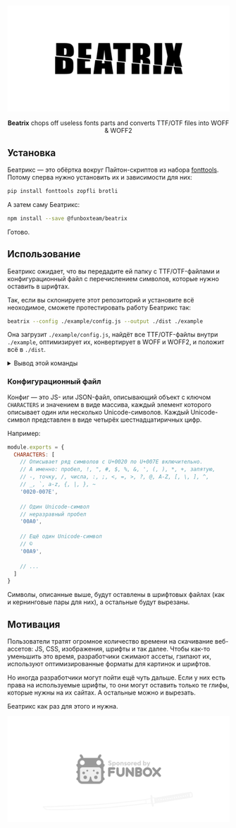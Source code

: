 ![Логотип Беатрикс: слово “BEATRIX” разрезанное на две части катаной](logo-top.svg)

<div align="center">
  <b>Beatrix</b> chops off useless fonts parts and converts TTF/OTF files into WOFF & WOFF2
</div>

## Установка

Беатрикс — это обёртка вокруг Пайтон-скриптов из набора [fonttools](https://github.com/fonttools/fonttools).
Потому сперва нужно установить их и зависимости для них:

```sh
pip install fonttools zopfli brotli
```

А затем саму Беатрикс:

```sh
npm install --save @funboxteam/beatrix
```

Готово.

## Использование

Беатрикс ожидает, что вы передадите ей папку с TTF/OTF-файлами и конфигурационный файл с перечислением символов, 
которые нужно оставить в шрифтах.

Так, если вы склонируете этот репозиторий и установите всё неоходимое, сможете протестировать работу Беатрикс так:

```sh
beatrix --config ./example/config.js --output ./dist ./example
``` 

Она загрузит `./example/config.js`, найдёт все TTF/OTF-файлы внутри `./example`, оптимизирует их, конвертирует в WOFF и WOFF2,
и положит всё в `./dist`.

<details>
<summary>Вывод этой команды</summary>

```text
$ beatrix --config ./example/config.js --output ./dist ./example
Output dir cleared.
------------------------
Start processing '/tmp/beatrix/example/Roboto/bold--italic.ttf'...
Dest dir created: '/tmp/beatrix/dist/Roboto'.
TTF subset: 171 Kb → 33 Kb (−80%).
TTF created.
WOFF created.
WOFF2 created.
Completed processing '/tmp/beatrix/example/Roboto/bold--italic.ttf'.
------------------------
Start processing '/tmp/beatrix/example/Roboto/bold.ttf'...
Dest dir created: '/tmp/beatrix/dist/Roboto'.
TTF subset: 167 Kb → 32 Kb (−80%).
TTF created.
WOFF created.
WOFF2 created.
Completed processing '/tmp/beatrix/example/Roboto/bold.ttf'.
------------------------
Start processing '/tmp/beatrix/example/Roboto/light--italic.ttf'...
Dest dir created: '/tmp/beatrix/dist/Roboto'.
TTF subset: 173 Kb → 34 Kb (−80%).
TTF created.
WOFF created.
WOFF2 created.
Completed processing '/tmp/beatrix/example/Roboto/light--italic.ttf'.
------------------------
Start processing '/tmp/beatrix/example/Roboto/light.ttf'...
Dest dir created: '/tmp/beatrix/dist/Roboto'.
TTF subset: 167 Kb → 32 Kb (−80%).
TTF created.
WOFF created.
WOFF2 created.
Completed processing '/tmp/beatrix/example/Roboto/light.ttf'.
------------------------
Start processing '/tmp/beatrix/example/Roboto/regular--italic.ttf'...
Dest dir created: '/tmp/beatrix/dist/Roboto'.
TTF subset: 170 Kb → 33 Kb (−80%).
TTF created.
WOFF created.
WOFF2 created.
Completed processing '/tmp/beatrix/example/Roboto/regular--italic.ttf'.
------------------------
Start processing '/tmp/beatrix/example/Roboto/regular.ttf'...
Dest dir created: '/tmp/beatrix/dist/Roboto'.
TTF subset: 168 Kb → 32 Kb (−80%).
TTF created.
WOFF created.
WOFF2 created.
Completed processing '/tmp/beatrix/example/Roboto/regular.ttf'.
------------------------
Start processing '/tmp/beatrix/example/Roboto/thin--italic.ttf'...
Dest dir created: '/tmp/beatrix/dist/Roboto'.
TTF subset: 172 Kb → 34 Kb (−80%).
TTF created.
WOFF created.
WOFF2 created.
Completed processing '/tmp/beatrix/example/Roboto/thin--italic.ttf'.
------------------------
Start processing '/tmp/beatrix/example/Roboto/thin.ttf'...
Dest dir created: '/tmp/beatrix/dist/Roboto'.
TTF subset: 168 Kb → 32 Kb (−80%).
TTF created.
WOFF created.
WOFF2 created.
Completed processing '/tmp/beatrix/example/Roboto/thin.ttf'.
------------------------
Done.
```
</details>

### Конфигурационный файл

Конфиг — это JS- или JSON-файл, описывающий объект с ключом `CHARACTERS` и значением в виде массива, каждый элемент которого
описывает один или несколько Unicode-символов. Каждый Unicode-символ представлен в виде четырёх шестнадцатиричных цифр.   

Например:

```js
module.exports = {
  CHARACTERS: [
    // Описывает ряд символов с U+0020 по U+007E включительно.
    // А именно: пробел, !, ", #, $, %, &, ', (, ), *, +, запятую, 
    // -, точку, /, числа, :, ;, <, =, >, ?, @, A-Z, [, \, ], ^,
    // _, `, a-z, {, |, }, ~
    '0020-007E',

    // Один Unicode-символ
    // неразравный пробел
    '00A0',

    // Ещё один Unicode-символ
    // ©
    '00A9',
 
    // ...
  ]
}
```

Символы, описанные выше, будут оставлены в шрифтовых файлах (как и кернинговые пары для них), а остальные будут вырезаны.

## Мотивация

Пользователи тратят огромное количество времени на скачивание веб-ассетов: JS, CSS, изображения, шрифты и так далее.
Чтобы как-то уменьшить это время, разработчики сжимают ассеты, гзипают их, используют оптимизированные форматы для картинок и шрифтов.

Но иногда разработчики могут пойти ещё чуть дальше. Если у них есть права на используемые шрифты, 
то они могут оставить только те глифы, которые нужны на их сайтах. А остальные можно и вырезать.

Беатрикс как раз для этого и нужна.

[![Sponsored by FunBox](logo-bottom.svg)](https://funbox.ru)

